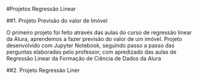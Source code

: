#Projetos Regressão Linear

##1. Projeto Previsão do valor de Imóvel 

O primeiro projeto foi feito através das aulas do curso de regressão linear da Alura, aprendemos a fazer previsão do valor de um imóvel.
Projeto desenvolvido com Jupyter Notebook, seguindo passo a passo das perguntas elaboradas pelo professor, com apredizado das aulas de Regressão Linear da Formação de Ciência de Dados da Alura

##2. Projeto Regressão Liner
